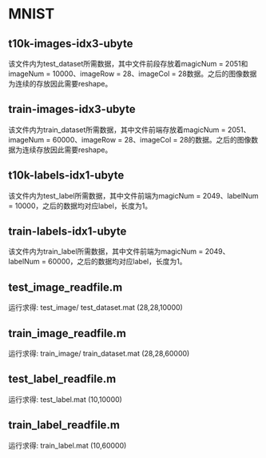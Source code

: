 # MNIST

## t10k-images-idx3-ubyte

该文件内为test_dataset所需数据，其中文件前段存放着magicNum = 2051和imageNum = 10000、imageRow = 28、imageCol = 28数据。之后的图像数据为连续的存放因此需要reshape。

## train-images-idx3-ubyte

该文件内为train_dataset所需数据，其中文件前端存放着magicNum = 2051、imageNum = 60000、imageRow = 28、imageCol = 28的数据。之后的图像数据为连续存放因此需要reshape。

## t10k-labels-idx1-ubyte

该文件内为test_label所需数据，其中文件前端为magicNum = 2049、labelNum = 10000，之后的数据均对应label，长度为1。

## train-labels-idx1-ubyte

该文件内为train_label所需数据，其中文件前端为magicNum = 2049、labelNum = 60000，之后的数据均对应label，长度为1。

## test_image_readfile.m

运行求得:
	test_image/
	test_dataset.mat (28,28,10000)

## train_image_readfile.m

运行求得:
	train_image/
	train_dataset.mat (28,28,60000)

## test_label_readfile.m

运行求得:
	test_label.mat (10,10000)

## train_label_readfile.m

运行求得:
	train_label.mat (10,60000)


